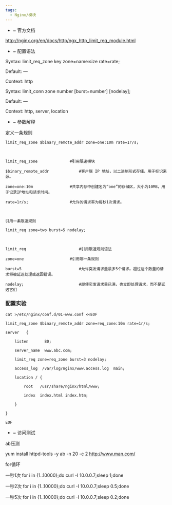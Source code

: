 ```yaml
---
tags:
  - Nginx/模块
---
```


- ~ 官方文档

http://nginx.org/en/docs/http/ngx_http_limit_req_module.html

- ~ 配置语法

Syntax: limit_req_zone key zone=name:size rate=rate;

Default: —

Context: http



Syntax: limit_conn zone number [burst=number] [nodelay];

Default: —

Context: http, server, location

- ~ 参数解释

定义一条规则

```shell
limit_req_zone $binary_remote_addr zone=one:10m rate=1r/s;



limit_req_zone 				#引用限速模块

$binary_remote_addr 			#客户端 IP 地址，以二进制形式存储，用于标识来源。

zone=one:10m 				#共享内存中创建名为“one”的存储区，大小为10MB，用于记录IP地址和请求时间。

rate=1r/s;					#允许的请求率为每秒1次请求。



引用一条限速规则

limit_req zone=two burst=5 nodelay;



limit_req 						#引用限速规则语法

zone=one 					#引用哪一条规则

burst=5 						#允许突发请求量最多5个请求。超过这个数量的请求将被延迟处理或返回错误。

nodelay;						#即使突发请求量已满，也立即处理请求，而不是延迟它们

```
### 配置实验

```
cat >/etc/nginx/conf.d/01-www.conf <<EOF

limit_req_zone $binary_remote_addr zone=req_zone:10m rate=1r/s;

server   {

​    listen       80;

​    server_name  www.abc.com;

​    limit_req zone=req_zone burst=3 nodelay;

​    access_log  /var/log/nginx/www.access.log  main;

​    location / {

​        root   /usr/share/nginx/html/www;

​        index  index.html index.htm;

​    }

}

EOF

```
- ~ 访问测试

ab压测

yum install httpd-tools -y
ab -n 20 -c 2 http://www.man.com/

for循环

一秒1次
for i in {1..10000};do curl -I 10.0.0.7;sleep 1;done

一秒2次
for i in {1..10000};do curl -I 10.0.0.7;sleep 0.5;done

一秒5次
for i in {1..10000};do curl -I 10.0.0.7;sleep 0.2;done

